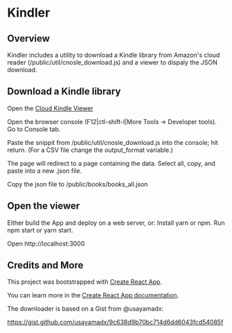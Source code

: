 # Kindler
## Overview
Kindler includes a utility to download a Kindle library from Amazon's cloud reader (/public/util/cnosle_download.js) and a viewer to dispaly the JSON download.

## Download a Kindle library
Open the [Cloud Kindle Viewer](https://read.amazon.com)

Open the browser console (F12|ctl-shift-I|More Tools -> Developer tools). Go to Console tab.

Paste the snippit from /public/util/cnosle_download.js into the console; hit return. (For a CSV file change the output_format variable.)

The page will redirect to a page containing the data. Select all, copy, and paste into a new .json file.

Copy the json file to /public/books/books_all.json

## Open the viewer
Either build the App and deploy on a web server, or:
Install yarn or npm. Run npm start or yarn start.

Open http://localhost:3000

## Credits and More


This project was bootstrapped with [Create React App](https://github.com/facebook/create-react-app).

You can learn more in the [Create React App documentation](https://facebook.github.io/create-react-app/docs/getting-started).

The downloader is based on a Gist from @usayamadx:

https://gist.github.com/usayamadx/9c638d9b70bc714d6dd6043fcd54085f 
